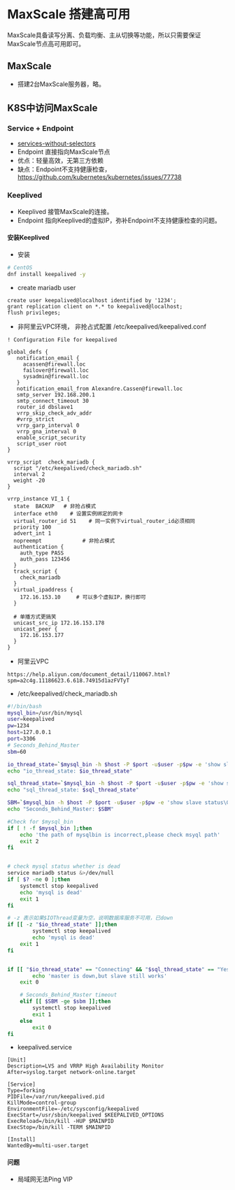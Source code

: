 # MaxScale 搭建高可用
MaxScale具备读写分离、负载均衡、主从切换等功能，所以只需要保证MaxScale节点高可用即可。

## MaxScale

* 搭建2台MaxScale服务器，略。

## K8S中访问MaxScale

### Service + Endpoint
* [services-without-selectors](https://kubernetes.io/docs/concepts/services-networking/service/#services-without-selectors)
* Endpoint 直接指向MaxScale节点
* 优点：轻量高效，无第三方依赖
* 缺点：Endpoint不支持健康检查，https://github.com/kubernetes/kubernetes/issues/77738

### Keeplived
* Keeplived 接管MaxScale的连接。
* Endpoint 指向Keeplived的虚拟IP，弥补Endpoint不支持健康检查的问题。


#### 安装Keeplived

* 安装
```bash
# CentOS
dnf install keepalived -y
```

* create mariadb user

```
create user keepalived@localhost identified by '1234';
grant replication client on *.* to keepalived@localhost;
flush privileges;

```

* 非阿里云VPC环境， 非抢占式配置 /etc/keepalived/keepalived.conf

```
! Configuration File for keepalived

global_defs {
   notification_email {
     acassen@firewall.loc
     failover@firewall.loc
     sysadmin@firewall.loc
   }
   notification_email_from Alexandre.Cassen@firewall.loc
   smtp_server 192.168.200.1
   smtp_connect_timeout 30
   router_id dbslave1
   vrrp_skip_check_adv_addr
   #vrrp_strict
   vrrp_garp_interval 0
   vrrp_gna_interval 0
   enable_script_security
   script_user root
}

vrrp_script  check_mariadb {
  script "/etc/keepalived/check_mariadb.sh"  
  interval 2  
  weight -20
}

vrrp_instance VI_1 {
  state  BACKUP   # 非抢占模式
  interface eth0    # 设置实例绑定的网卡
  virtual_router_id 51    # 同一实例下virtual_router_id必须相同
  priority 100
  advert_int 1
  nopreempt             # 非抢占模式
  authentication {
    auth_type PASS
    auth_pass 123456
  }
  track_script {
    check_mariadb
  }
  virtual_ipaddress {
    172.16.153.10     # 可以多个虚拟IP，换行即可
  }

  # 单播方式更搞笑
  unicast_src_ip 172.16.153.178
  unicast_peer {
    172.16.153.177
  }
}
```

* 阿里云VPC

```
https://help.aliyun.com/document_detail/110067.html?spm=a2c4g.11186623.6.618.74915d1azFVTyT
```

* /etc/keepalived/check_mariadb.sh

```bash
#!/bin/bash
mysql_bin=/usr/bin/mysql
user=keepalived
pw=1234
host=127.0.0.1
port=3306
# Seconds_Behind_Master
sbm=60

io_thread_state=`$mysql_bin -h $host -P $port -u$user -p$pw -e 'show slave status\G'  2>/dev/null|grep 'Slave_IO_Running:'|awk '{print $NF}'`
echo "io_thread_state: $io_thread_state"

sql_thread_state=`$mysql_bin -h $host -P $port -u$user -p$pw -e 'show slave status\G' 2>/dev/null|grep 'Slave_SQL_Running:'|awk '{print $NF}'`
echo "sql_thread_state: $sql_thread_state"

SBM=`$mysql_bin -h $host -P $port -u$user -p$pw -e 'show slave status\G' 2>/dev/null|grep 'Seconds_Behind_Master:'|awk '{print $NF}'`
echo "Seconds_Behind_Master: $SBM"

#Check for $mysql_bin
if [ ! -f $mysql_bin ];then
    echo 'the path of mysqlbin is incorrect,please check msyql path'
    exit 2
fi


# check mysql status whether is dead
service mariadb status &>/dev/null
if [ $? -ne 0 ];then
    systemctl stop keepalived
    echo 'mysql is dead'
    exit 1
fi

# -z 表示如果$IOThread变量为空，说明数据库服务不可用，已down
if [[ -z "$io_thread_state" ]];then
		systemctl stop keepalived
		echo 'mysql is dead'
    exit 1
fi


if [[ "$io_thread_state" == "Connecting" && "$sql_thread_state" == "Yes" ]];then
		echo 'master is down,but slave still works'
    exit 0

    # Seconds_Behind_Master timeout
    elif [[ $SBM -ge $sbm ]];then
        systemctl stop keepalived
        exit 1
    else
        exit 0
fi
```

* keepalived.service

```
[Unit]
Description=LVS and VRRP High Availability Monitor
After=syslog.target network-online.target

[Service]
Type=forking
PIDFile=/var/run/keepalived.pid
KillMode=control-group
EnvironmentFile=-/etc/sysconfig/keepalived
ExecStart=/usr/sbin/keepalived $KEEPALIVED_OPTIONS
ExecReload=/bin/kill -HUP $MAINPID
ExecStop=/bin/kill -TERM $MAINPID

[Install]
WantedBy=multi-user.target
```

#### 问题
* 局域网无法Ping VIP
